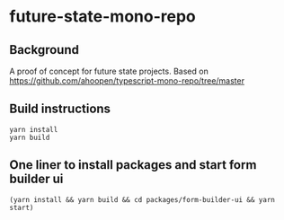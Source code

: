 # future-state-mono-repo

## Background

A proof of concept for future state projects. Based on https://github.com/ahoopen/typescript-mono-repo/tree/master

## Build instructions

```
yarn install
yarn build
```

## One liner to install packages and start form builder ui

```
(yarn install && yarn build && cd packages/form-builder-ui && yarn start)
```
